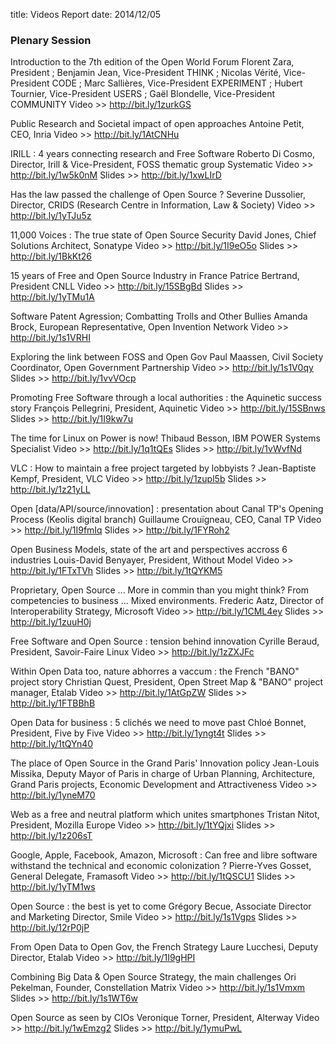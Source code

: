 title: Videos Report
date: 2014/12/05

### Plenary Session

Introduction to the 7th edition of the Open World Forum 
Florent Zara, President ; Benjamin Jean, Vice-President THINK ; Nicolas Vérité, Vice-President CODE ; Marc Sallières, Vice-President EXPERIMENT ; Hubert Tournier, Vice-President USERS ; Gaël Blondelle, Vice-President COMMUNITY
Video >> http://bit.ly/1zurkGS

Public Research and Societal impact of open approaches
Antoine Petit, CEO, Inria
Video >> http://bit.ly/1AtCNHu

IRILL : 4 years connecting research and Free Software
Roberto Di Cosmo, Director, Irill & Vice-President, FOSS thematic group Systematic
Video >> http://bit.ly/1w5k0nM
Slides >> http://bit.ly/1xwLIrD

Has the law passed the challenge of Open Source ? 
Severine Dussolier, Director, CRIDS (Research Centre in Information, Law & Society)
Video >> http://bit.ly/1yTJu5z

11,000 Voices : The true state of Open Source Security
David Jones, Chief Solutions Architect, Sonatype
Video >> http://bit.ly/1I9eO5o
Slides >> http://bit.ly/1BkKt26

15 years of Free and Open Source Industry in France
Patrice Bertrand, President CNLL
Video >> http://bit.ly/15SBgBd
Slides >> http://bit.ly/1yTMu1A

Software Patent Agression; Combatting Trolls and Other Bullies
Amanda Brock, European Representative, Open Invention Network
Video >> http://bit.ly/1s1VRHI

Exploring the link between FOSS and Open Gov
Paul Maassen, Civil Society Coordinator, Open Government Partnership
Video >> http://bit.ly/1s1V0qy
Slides >> http://bit.ly/1vvVOcp

Promoting Free Software through a local authorities : the Aquinetic success story
François Pellegrini, President, Aquinetic
Video >> http://bit.ly/15SBnws
Slides >> http://bit.ly/1I9kw7u

The time for Linux on Power is now!
Thibaud Besson, IBM POWER Systems Specialist
Video >> http://bit.ly/1q1tQEs
Slides >> http://bit.ly/1vWvfNd

VLC : How to maintain a free project targeted by lobbyists ?
Jean-Baptiste Kempf, President, VLC
Video >> http://bit.ly/1zupl5b
Slides >> http://bit.ly/1z21yLL

Open [data/API/source/innovation] : presentation about Canal TP's Opening Process (Keolis digital branch)
Guillaume Crouïgneau, CEO, Canal TP
Video >> http://bit.ly/1I9fmIq
Slides >> http://bit.ly/1FYRoh2

Open Business Models, state of the art and perspectives accross 6 industries
Louis-David Benyayer, President, Without Model
Video >> http://bit.ly/1FTxTVh
Slides >> http://bit.ly/1tQYKM5

Proprietary, Open Source ... More in commin than you might think? From competencies to business ... Mixed environments. 
Frederic Aatz, Director of Interoperability Strategy, Microsoft
Video >> http://bit.ly/1CML4ey
Slides >> http://bit.ly/1zuuH0j

Free Software and Open Source : tension behind innovation
Cyrille Beraud, President, Savoir-Faire Linux
Video >> http://bit.ly/1zZXJFc

Within Open Data too, nature abhorres a vaccum : the French "BANO" project story
Christian Quest, President, Open Street Map & "BANO" project manager, Etalab
Video >> http://bit.ly/1AtGpZW
Slides >> http://bit.ly/1FTBBhB

Open Data for business : 5 clichés we need to move past
Chloé Bonnet, President, Five by Five
Video >> http://bit.ly/1yngt4t
Slides >> http://bit.ly/1tQYn40

The place of Open Source in the Grand Paris' Innovation policy
Jean-Louis Missika, Deputy Mayor of Paris in charge of Urban Planning, Architecture, Grand Paris projects, Economic Development and Attractiveness
Video >> http://bit.ly/1yneM70

Web as a free and neutral platform which unites smartphones
Tristan Nitot, President, Mozilla Europe
Video >> http://bit.ly/1tYQjxi
Slides >> http://bit.ly/1z206sT

Google, Apple, Facebook, Amazon, Microsoft : Can free and libre software withstand the technical and economic colonization ?
Pierre-Yves Gosset, General Delegate, Framasoft
Video >> http://bit.ly/1tQSCU1
Slides >> http://bit.ly/1yTM1ws

Open Source : the best is yet to come
Grégory Becue, Associate Director and Marketing Director, Smile
Video >> http://bit.ly/1s1Vgps
Slides >> http://bit.ly/12rP0jP

From Open Data to Open Gov, the French Strategy
Laure Lucchesi, Deputy Director, Etalab
Video >> http://bit.ly/1I9gHPI

Combining Big Data & Open Source Strategy, the main challenges
Ori Pekelman, Founder, Constellation Matrix
Video >> http://bit.ly/1s1Vmxm
Slides >> http://bit.ly/1s1WT6w

Open Source as seen by CIOs
Veronique Torner, President, Alterway
Video >> http://bit.ly/1wEmzg2
Slides >> http://bit.ly/1ymuPwL
